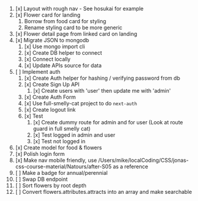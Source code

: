 1. [x] Layout with rough nav - See hosukai for example
2. [x] Flower card for landing
   1. Borrow from food card for styling
   2. Rename styling card to be more generic
3. [x] Flower detail page from linked card on landing
4. [x] Migrate JSON to mongodb
   1. [x] Use mongo import cli
   2. [x] Create DB helper to connect
   3. [x] Connect locally
   4. [x] Update APIs source for data
5. [ ] Implement auth
   1. [x] Create Auth helper for hashing / verifying password from db
   2. [x] Create Sign Up API
      1. [x] Create users with 'user' then update me with 'admin'
   3. [x] Create Auth Form
   4. [x] Use full-smelly-cat project to do `next-auth`
   5. [x] Create logout link
   6. [x] Test
      1. [x] Create dummy route for admin and for user (Look at route guard in full smelly cat)
      2. [x] Test logged in admin and user
      3. [x] Test not logged in
6. [x] Create model for food & flowers
7. [x] Polish login form
8. [x] Make nav mobile friendly, use /Users/mike/localCoding/CSS/jonas-css-course-material/Natours/after-S05 as a reference
9. [ ] Make a badge for annual/perennial
10. [ ] Swap DB endpoint
11. [ ] Sort flowers by root depth
12. [ ] Convert flowers.attributes.attracts into an array and make searchable


